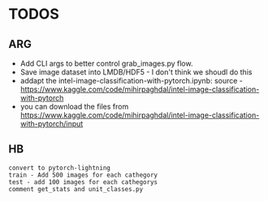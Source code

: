 # TODOS

## ARG
- Add CLI args to better control grab\_images.py flow.
- Save image dataset into LMDB/HDF5 - I don't think we shoudl do this
- addapt the intel-image-classification-with-pytorch.ipynb: source - https://www.kaggle.com/code/mihirpaghdal/intel-image-classification-with-pytorch
- you can download the files from https://www.kaggle.com/code/mihirpaghdal/intel-image-classification-with-pytorch/input

## HB
    convert to pytorch-lightning
    train - Add 500 images for each cathegory
    test - add 100 images for each cathegorys
    comment get_stats and unit_classes.py